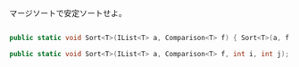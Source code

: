 マージソートで安定ソートせよ。

```c#
public static void Sort<T>(IList<T> a, Comparison<T> f) { Sort<T>(a, f, 0, a.Count); }
public static void Sort<T>(IList<T> a, Comparison<T> f, int i, int j);
```